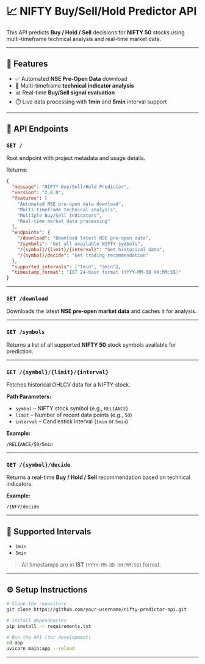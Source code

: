 # 📈 NIFTY Buy/Sell/Hold Predictor API

This API predicts **Buy / Hold / Sell** decisions for **NIFTY 50** stocks using multi-timeframe technical analysis and real-time market data.

---

## 🚀 Features

- ✅ Automated **NSE Pre-Open Data** download  
- 🔄 Multi-timeframe **technical indicator analysis**  
- 📊 Real-time **Buy/Sell signal evaluation**  
- ⏱️ Live data processing with **1min** and **5min** interval support  

---

## 📡 API Endpoints

### `GET /`
Root endpoint with project metadata and usage details.

Returns:
```json
{
  "message": "NIFTY Buy/Sell/Hold Predictor",
  "version": "2.0.0",
  "features": [
    "Automated NSE pre-open data download",
    "Multi-timeframe technical analysis",
    "Multiple Buy/Sell Indicators",
    "Real-time market data processing"
  ],
  "endpoints": {
    "/download": "Download latest NSE pre-open data",
    "/symbols": "Get all available NIFTY symbols",
    "/{symbol}/{limit}/{interval}": "Get historical data",
    "/{symbol}/decide": "Get trading recommendation"
  },
  "supported_intervals": ["1min", "5min"],
  "timestamp_format": "IST 24-hour format (YYYY-MM-DD HH:MM:SS)"
}
```

---

### `GET /download`
Downloads the latest **NSE pre-open market data** and caches it for analysis.

---

### `GET /symbols`
Returns a list of all supported **NIFTY 50** stock symbols available for prediction.

---

### `GET /{symbol}/{limit}/{interval}`
Fetches historical OHLCV data for a NIFTY stock.

**Path Parameters:**
- `symbol` – NIFTY stock symbol (e.g., `RELIANCE`)
- `limit` – Number of recent data points (e.g., `50`)
- `interval` – Candlestick interval (`1min` or `5min`)

**Example:**  
```
/RELIANCE/50/5min
```

---

### `GET /{symbol}/decide`
Returns a real-time **Buy / Hold / Sell** recommendation based on technical indicators.

**Example:**  
```
/INFY/decide
```

---

## 📌 Supported Intervals

- `1min`
- `5min`

> All timestamps are in **IST** (`YYYY-MM-DD HH:MM:SS`) format.

---

## ⚙️ Setup Instructions

```bash
# Clone the repository
git clone https://github.com/your-username/nifty-predictor-api.git

# Install dependencies
pip install -r requirements.txt

# Run the API (for development)
cd app
uvicorn main:app --reload
```

---
